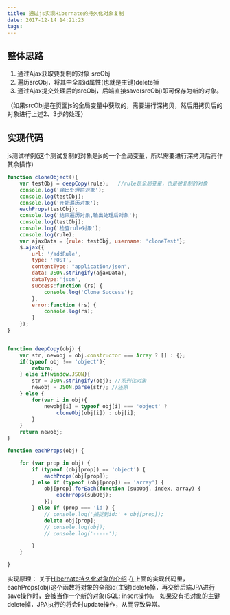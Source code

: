 ```yaml
---
title: 通过js实现Hibernate的持久化对象复制
date: 2017-12-14 14:21:23
tags:
---
```


整体思路
---
1. 通过Ajax获取要复制的对象 srcObj
2. 遍历srcObj，将其中全部id属性(也就是主键)delete掉
3. 通过Ajax提交处理后的srcObj，后端直接save(srcObj)即可保存为新的对象。

（如果srcObj是在页面js的全局变量中获取的，需要进行深拷贝，然后用拷贝后的对象进行上述2、3步的处理）<br>
<!-- more -->

实现代码
---
js测试样例(这个测试复制的对象是js的一个全局变量，所以需要进行深拷贝后再作其余操作)
```javascript
function cloneObject(){
    var testObj = deepCopy(rule);   //rule是全局变量，也是被复制的对象
    console.log('输出处理前对象');
    console.log(testObj);
    console.log('开始遍历对象');
    eachProps(testObj);
    console.log('结束遍历对象,输出处理后对象');
    console.log(testObj);
    console.log('检查rule对象');
    console.log(rule);
    var ajaxData = {rule: testObj, username: 'cloneTest'};
    $.ajax({
        url: '/addRule',
        type: 'POST',
        contentType: "application/json",
        data: JSON.stringify(ajaxData),
        dataType:'json',
        success:function (rs) {
            console.log('Clone Success');
        },
        error:function (rs) {
            console.log(rs);
        }
    });
}


function deepCopy(obj) {
    var str, newobj = obj.constructor === Array ? [] : {};
    if(typeof obj !== 'object'){
        return;
    } else if(window.JSON){
        str = JSON.stringify(obj); //系列化对象
        newobj = JSON.parse(str); //还原
    } else {
        for(var i in obj){
            newobj[i] = typeof obj[i] === 'object' ?
                cloneObj(obj[i]) : obj[i];
        }
    }
    return newobj;
}

function eachProps(obj) {

    for (var prop in obj) {
        if (typeof (obj[prop]) == 'object') {
            eachProps(obj[prop]);
        } else if (typeof (obj[prop]) == 'array') {
            obj[prop].forEach(function (subObj, index, array) {
                eachProps(subObj);
            });
        } else if (prop === 'id') {
            // console.log('捕捉到id:' + obj[prop]);
            delete obj[prop];
            // console.log(obj);
            // console.log('-----');

        }
    }

}
```

实现原理：
关于[Hibernate持久化对象的介绍](http://blog.csdn.net/yyywyr/article/details/6645040)
在上面的实现代码里，eachProps(obj)这个函数将对象的全部id(主键)delete掉，再交给后端JPA进行save操作时，会被当作一个新的对象(SQL: insert操作)。
如果没有把对象的主键delete掉，JPA执行的将会时update操作，从而导致异常。